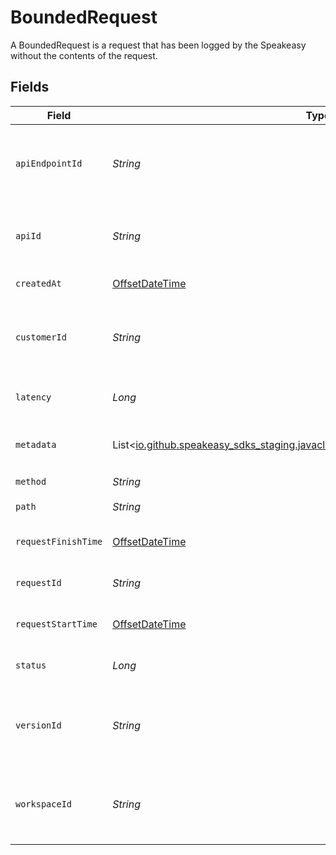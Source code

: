 # BoundedRequest

A BoundedRequest is a request that has been logged by the Speakeasy without the contents of the request.


## Fields

| Field                                                                                                                        | Type                                                                                                                         | Required                                                                                                                     | Description                                                                                                                  |
| ---------------------------------------------------------------------------------------------------------------------------- | ---------------------------------------------------------------------------------------------------------------------------- | ---------------------------------------------------------------------------------------------------------------------------- | ---------------------------------------------------------------------------------------------------------------------------- |
| `apiEndpointId`                                                                                                              | *String*                                                                                                                     | :heavy_check_mark:                                                                                                           | The ID of the ApiEndpoint this request was made to.                                                                          |
| `apiId`                                                                                                                      | *String*                                                                                                                     | :heavy_check_mark:                                                                                                           | The ID of the Api this request was made to.                                                                                  |
| `createdAt`                                                                                                                  | [OffsetDateTime](https://docs.oracle.com/javase/8/docs/api/java/time/OffsetDateTime.html)                                    | :heavy_check_mark:                                                                                                           | Creation timestamp.                                                                                                          |
| `customerId`                                                                                                                 | *String*                                                                                                                     | :heavy_check_mark:                                                                                                           | The ID of the customer that made this request.                                                                               |
| `latency`                                                                                                                    | *Long*                                                                                                                       | :heavy_check_mark:                                                                                                           | The latency of the request.                                                                                                  |
| `metadata`                                                                                                                   | List<[io.github.speakeasy_sdks_staging.javaclientsdk.models.shared.RequestMetadata](../../models/shared/RequestMetadata.md)> | :heavy_minus_sign:                                                                                                           | Metadata associated with this request                                                                                        |
| `method`                                                                                                                     | *String*                                                                                                                     | :heavy_check_mark:                                                                                                           | HTTP verb.                                                                                                                   |
| `path`                                                                                                                       | *String*                                                                                                                     | :heavy_check_mark:                                                                                                           | The path of the request.                                                                                                     |
| `requestFinishTime`                                                                                                          | [OffsetDateTime](https://docs.oracle.com/javase/8/docs/api/java/time/OffsetDateTime.html)                                    | :heavy_check_mark:                                                                                                           | The time the request finished.                                                                                               |
| `requestId`                                                                                                                  | *String*                                                                                                                     | :heavy_check_mark:                                                                                                           | The ID of this request.                                                                                                      |
| `requestStartTime`                                                                                                           | [OffsetDateTime](https://docs.oracle.com/javase/8/docs/api/java/time/OffsetDateTime.html)                                    | :heavy_check_mark:                                                                                                           | The time the request was made.                                                                                               |
| `status`                                                                                                                     | *Long*                                                                                                                       | :heavy_check_mark:                                                                                                           | The status code of the request.                                                                                              |
| `versionId`                                                                                                                  | *String*                                                                                                                     | :heavy_check_mark:                                                                                                           | The version ID of the Api this request was made to.                                                                          |
| `workspaceId`                                                                                                                | *String*                                                                                                                     | :heavy_check_mark:                                                                                                           | The workspace ID this request was made to.                                                                                   |